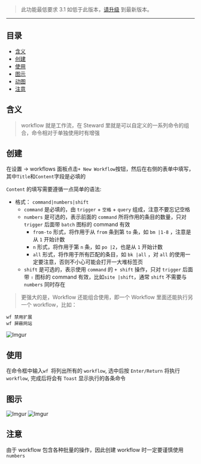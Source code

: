 > 此功能最低要求 3.1 如低于此版本，[请升级](http://github.com/solobat/Steward/) 到最新版本。

***

目录
---

- [含义](#含义)
- [创建](#创建)
- [使用](#使用)
- [图示](#图示)
- [动图](#动图)
- [注意](#注意)

含义
---
> workflow 就是工作流，在 Steward 里就是可以自定义的一系列命令的组合，命令相对于单独使用时有增强

创建
---
在设置 -> workflows 面板点击`+ New Workflow`按钮，然后在右侧的表单中填写，其中`Title`和`Content`字段是必填的

`Content` 的填写需要遵循一点简单的语法:
* 格式： `command|numbers|shift`
    * `command` 是必填的，由 `trigger` + `空格` + `query` 组成，注意不要忘记空格
    * `numbers` 是可选的，表示前面的 `command` 所将作用的条目的数量，只对 `trigger` 后面带 `batch` 图标的 command 有效
        * `from-to` 形式，将作用于从 `from` 条到第 `to` 条，如 `bm |1-8` ，注意是从 `1` 开始计数
        * `n` 形式，将作用于第 `n` 条，如 `po |2`，也是从 `1` 开始计数
        * `all` 形式，将作用于所有匹配的条目，如 `bk |all` ，对 `all` 的使用一定要注意，否则不小心可能会打开一大堆标签页
    * `shift` 是可选的，表示使用 `command` 的 `+ shift` 操作，只对 `trigger` 后面带 `⇧` 图标的 command 有效，比如`site |shift`，通常 `shift` 不需要与 `numbers` 同时存在

> 更强大的是，Workflow 还能组合使用，即一个 Workflow 里面还能执行另一个 workflow，比如：

```
wf 禁用扩展
wf 屏蔽网站
```

![Imgur](https://i.imgur.com/xk6seE8.png)

使用
---
在命令框中输入`wf `将列出所有的 `workflow`, 选中后按 `Enter/Return` 将执行 `workflow`, 完成后将会有 `Toast` 显示执行的各条命令

图示
---
![Imgur](https://i.imgur.com/SJOUI7a.png)
![Imgur](https://i.imgur.com/ccDCpsn.png)

注意
---
由于 workflow 包含各种批量的操作，因此创建 workflow 时一定要谨慎使用 `numbers`
